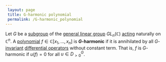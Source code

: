 ```yaml
---
 layout: page
 title: G-harmonic polynomial
 permalink: /G-harmonic_polynomial
---
```

Let $G$ be a [subgroup](https://defsmath.github.io/DefsMath/subgroup) of the [general linear group](https://defsmath.github.io/DefsMath/general_linear_group) $GL_n(\mathbb C)$ [acting](https://defsmath.github.io/DefsMath/group_action) naturally on $\mathbb C^n$. A [polynomial](https://defsmath.github.io/DefsMath/polynomial_ring) $f\in \mathbb C[x_1,\dots,x_n]$ is **$G$-harmonic** if it is annihilated by all $G$-[invariant](https://defsmath.github.io/DefsMath/G-invariant_function) [differential operators](https://defsmath.github.io/DefsMath/algebra_of_polynomial_differential_operators) without constant term. That is, $f$ is $G$-harmonic if $u(f) = 0$ for all $u \in D^G_{>0}$.